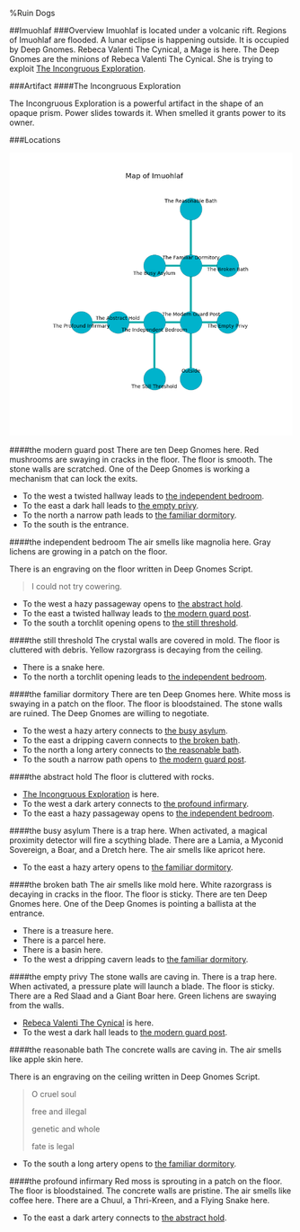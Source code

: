 %Ruin Dogs

##Imuohlaf
###Overview
Imuohlaf is located under a volcanic rift. Regions of Imuohlaf are flooded. A lunar eclipse is happening outside. It is occupied by Deep Gnomes. <a name="Rebeca-Valenti-The-Cynical"></a>Rebeca Valenti The Cynical, a Mage is here. The Deep Gnomes are the minions of Rebeca Valenti The Cynical. She  is trying to exploit [The Incongruous Exploration](#The-Incongruous-Exploration). 



###Artifact
####<a name="The-Incongruous-Exploration"></a>The Incongruous Exploration


The Incongruous Exploration is a powerful artifact in the shape of an opaque prism. Power slides towards it. When smelled it grants power to its owner. 





###Locations


![](../v2/images/Imuohlaf.png)

####<a name="the-modern-guard-post"></a>the modern guard post
There are ten Deep Gnomes here. Red mushrooms are swaying in cracks in the floor. The floor is smooth. The stone walls are scratched. One of the Deep Gnomes is working a mechanism that can lock the exits. 



* To the west a twisted hallway leads to [the independent bedroom](#the-independent-bedroom).
* To the east a dark hall leads to [the empty privy](#the-empty-privy).
* To the north a narrow path leads to [the familiar dormitory](#the-familiar-dormitory).
* To the south is the entrance.


####<a name="the-independent-bedroom"></a>the independent bedroom
The air smells like magnolia here. Gray lichens are growing in a patch on the floor. 

There is an engraving on the floor written in Deep Gnomes Script. 

> I could not try cowering.
>


* To the west a hazy passageway opens to [the abstract hold](#the-abstract-hold).
* To the east a twisted hallway leads to [the modern guard post](#the-modern-guard-post).
* To the south a torchlit opening opens to [the still threshold](#the-still-threshold).


####<a name="the-still-threshold"></a>the still threshold
The crystal walls are covered in mold. The floor is cluttered with debris. Yellow razorgrass is decaying from the ceiling. 



* There is a snake here.
* To the north a torchlit opening leads to [the independent bedroom](#the-independent-bedroom).


####<a name="the-familiar-dormitory"></a>the familiar dormitory
There are ten Deep Gnomes here. White moss is swaying in a patch on the floor. The floor is bloodstained. The stone walls are ruined. The Deep Gnomes are willing to negotiate. 



* To the west a hazy artery connects to [the busy asylum](#the-busy-asylum).
* To the east a dripping cavern connects to [the broken bath](#the-broken-bath).
* To the north a long artery connects to [the reasonable bath](#the-reasonable-bath).
* To the south a narrow path opens to [the modern guard post](#the-modern-guard-post).


####<a name="the-abstract-hold"></a>the abstract hold
The floor is cluttered with rocks. 



* [The Incongruous Exploration](#The-Incongruous-Exploration) is here.
* To the west a dark artery connects to [the profound infirmary](#the-profound-infirmary).
* To the east a hazy passageway opens to [the independent bedroom](#the-independent-bedroom).


####<a name="the-busy-asylum"></a>the busy asylum
There is a trap here. When activated, a magical proximity detector will fire a scything blade. There are a Lamia, a Myconid Sovereign, a Boar, and a Dretch here. The air smells like apricot here. 



* To the east a hazy artery opens to [the familiar dormitory](#the-familiar-dormitory).


####<a name="the-broken-bath"></a>the broken bath
The air smells like mold here. White razorgrass is decaying in cracks in the floor. The floor is sticky. There are ten Deep Gnomes here. One of the Deep Gnomes is pointing a ballista at the entrance. 



* There is a treasure here.
* There is a parcel here.
* There is a basin here.
* To the west a dripping cavern leads to [the familiar dormitory](#the-familiar-dormitory).


####<a name="the-empty-privy"></a>the empty privy
The stone walls are caving in. There is a trap here. When activated, a pressure plate will launch a blade. The floor is sticky. There are a Red Slaad and a Giant Boar here. Green lichens are swaying from the walls. 



* [Rebeca Valenti The Cynical](#Rebeca-Valenti-The-Cynical) is here.
* To the west a dark hall leads to [the modern guard post](#the-modern-guard-post).


####<a name="the-reasonable-bath"></a>the reasonable bath
The concrete walls are caving in. The air smells like apple skin here. 

There is an engraving on the ceiling written in Deep Gnomes Script. 

> O cruel soul
>
> free and illegal
>
> genetic and whole
>
> fate is legal
>


* To the south a long artery opens to [the familiar dormitory](#the-familiar-dormitory).


####<a name="the-profound-infirmary"></a>the profound infirmary
Red moss is sprouting in a patch on the floor. The floor is bloodstained. The concrete walls are pristine. The air smells like coffee here. There are a Chuul, a Thri-Kreen, and a Flying Snake here. 



* To the east a dark artery connects to [the abstract hold](#the-abstract-hold).


